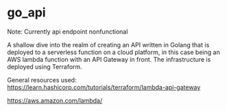 # go_api

Note: Currently api endpoint nonfunctional

A shallow dive into the realm of creating an API written in Golang that is deployed to a serverless function on a cloud platform, in this case being 
an AWS lambda function with an API Gateway in front. The infrastructure is deployed using Terraform.

General resources used: 
https://learn.hashicorp.com/tutorials/terraform/lambda-api-gateway

https://aws.amazon.com/lambda/
